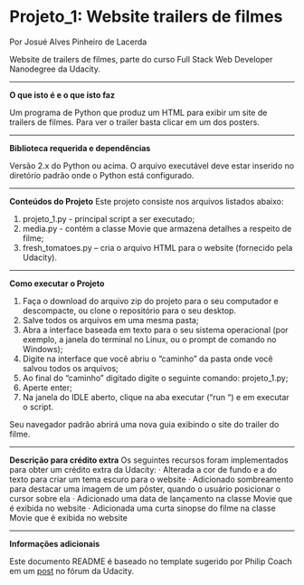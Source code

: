 ﻿# Projeto_1: Website trailers de filmes

Por Josué Alves Pinheiro de Lacerda

Website de trailers de filmes, parte do curso Full Stack Web Developer Nanodegree da Udacity.
___
**O que isto é e o que isto faz**

Um programa de Python que produz um HTML para exibir um site de trailers de filmes. Para ver o trailer basta clicar em um dos posters.
___
**Biblioteca requerida e dependências**

Versão 2.x do Python ou acima. O arquivo executável deve estar inserido no diretório padrão onde o Python está configurado.
___
**Conteúdos do Projeto**
Este projeto consiste nos arquivos listados abaixo:

1. projeto_1.py - principal script a ser executado;
2. media.py - contém a classe Movie que armazena detalhes a respeito de filme;
3. fresh_tomatoes.py – cria o arquivo HTML para o website (fornecido pela Udacity).
___
**Como executar o Projeto**
1. Faça o download do arquivo zip do projeto para o seu computador e descompacte, ou clone o repositório para o seu desktop.
2. Salve todos os arquivos em uma mesma pasta;
3. Abra a interface baseada em texto para o seu sistema operacional (por exemplo, a janela do terminal no Linux, ou o prompt de comando no Windows);
4. Digite  na interface que você abriu o “caminho” da pasta onde você salvou todos os arquivos;
5. Ao final do “caminho” digitado digite o seguinte comando: projeto_1.py;
6. Aperte enter;
7. Na janela do IDLE aberto, clique na aba executar (“run “) e em executar o script.

Seu navegador padrão abrirá uma nova guia exibindo o site do trailer do filme.

___
**Descrição para crédito extra**
Os seguintes recursos foram implementados para obter um crédito extra da Udacity:
· Alterada a cor de fundo e a do texto para criar um tema escuro para o website
· Adicionado sombreamento para destacar uma imagem de um pôster, quando o usuário posicionar o cursor sobre ela
· Adicionado uma data de lançamento na classe Movie que é exibida no website
· Adicionada uma curta sinopse do filme na classe Movie que é exibida no website
___
**Informações adicionais**

Este documento README é baseado no template sugerido por Philip Coach em um [post](https://discussions.udacity.com/t/readme-files-in-project-1/23524) no fórum da Udacity.


